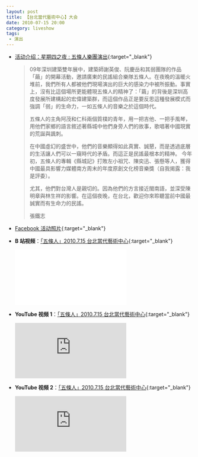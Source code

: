 ```yaml
---
layout: post
title: 【台北當代藝術中心】大会
date: 2010-07-15 20:00
category: liveshow
tags:
 - 演出
---
```

* [活动介绍：星期四之夜 : 五條人樂團演出](https://www.tcac.tw/07-15-%E6%98%9F%E6%9C%9F%E5%9B%9B%E4%B9%8B%E5%A4%9C-%E4%BA%94%E6%A2%9D%E4%BA%BA%E6%A8%82%E5%9C%98%E6%BC%94%E5%87%BA/){:target="_blank"}
  > 09年深圳建築雙年展中，建築師謝英俊、阮慶岳和其弱團隊的作品「繭」的開幕活動，邀請廣東的民謠組合樂隊五條人。在夜晚的溫暖火堆前，我們所有人都被他們現場演出的巨大的感染力中被所振動。事實上，沒有比這個場所更能體現五條人的精神了：「繭」的背後是深圳高度發展所建構起的宏偉建築群，而這個作品正是要反思這種發展模式而強調「弱」的生命力，一如五條人的音樂之於這個時代。
  >
  > 五條人的主角阿茂和仁科兩個質樸的青年，用一把吉他、一把手風琴，用他們家鄉的語言敘述著縣城中他們身旁人們的故事，歌唱著中國現實的荒誕與諷刺。
  >
  > 在中國虛幻的盛世中，他們的音樂顯得如此真實、誠懇，而是透過底層的生活讓人們可以一窺時代的矛盾。而這正是民謠最根本的精神。
  > 今年初，五條人的專輯《縣城記》打敗左小祖咒、陳奕迅、張懸等人，獲得中國最具影響力媒體南方周末的年度原創文化榜音樂獎（自我揭露：我是評委）。
  >
  > 尤其，他們對台灣人是親切的。因為他們的方言接近閩南語，並深受陳明章與林生祥的影響。在這個夜晚，在台北，歡迎你來聆聽當前中國最誠實而有生命力的民謠。
  >
  > 張鐵志

* [Facebook 活动照片](https://www.facebook.com/media/set/?set=a.443852229877.232593.361110184877){:target="_blank"}

* **B 站视频**：[「五條人」2010.7.15 台北當代藝術中心](https://www.bilibili.com/video/BV1Ka4y1s7HW){:target="_blank"}

  <div class="iframe-container"><iframe class="responsive-iframe" src="//player.bilibili.com/player.html?aid=670094106&bvid=BV1Ka4y1s7HW&cid=249792183&page=1" frameborder="no" allowfullscreen="true"></iframe></div>

* **YouTube 视频 1**：[「五條人」2010.7.15 台北當代藝術中心](https://youtu.be/fzDXJCLPy7c){:target="_blank"}

  <div class="iframe-container"><iframe class="responsive-iframe" src="https://www.youtube.com/embed/fzDXJCLPy7c" frameborder="no" allowfullscreen="true"></iframe></div>

* **YouTube 视频 2**：[「五條人」2010.7.15 台北當代藝術中心](https://youtu.be/NamZ2WJKhWc){:target="_blank"}
  <div class="iframe-container"><iframe class="responsive-iframe" src="https://www.youtube.com/embed/NamZ2WJKhWc" frameborder="no" allowfullscreen="true"></iframe></div>
